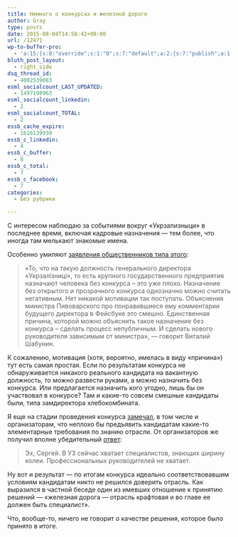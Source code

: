 ```yaml
---
title: Немного о конкурсах и железной дороге
author: Gray
type: posts
date: 2015-08-04T14:58:42+00:00
url: /12471
wp-to-buffer-pro:
  - 'a:15:{s:8:"override";s:1:"0";s:7:"default";a:2:{s:7:"publish";a:1:{s:6:"status";a:1:{i:0;a:7:{s:5:"image";s:1:"0";s:11:"sub_profile";i:0;s:7:"message";s:23:"New Post: {title} {url}";s:8:"schedule";s:12:"queue_bottom";s:4:"days";s:1:"0";s:5:"hours";s:1:"0";s:7:"minutes";s:1:"0";}}}s:6:"update";a:1:{s:6:"status";a:1:{i:0;a:7:{s:5:"image";s:1:"0";s:11:"sub_profile";i:0;s:7:"message";s:23:"New Post: {title} {url}";s:8:"schedule";s:12:"queue_bottom";s:4:"days";s:1:"0";s:5:"hours";s:1:"0";s:7:"minutes";s:1:"0";}}}}s:24:"530daa0d7e66d33475000043";a:2:{s:7:"publish";a:1:{s:6:"status";a:1:{i:0;a:7:{s:5:"image";s:1:"0";s:11:"sub_profile";i:0;s:7:"message";s:23:"New Post: {title} {url}";s:8:"schedule";s:12:"queue_bottom";s:4:"days";s:1:"0";s:5:"hours";s:1:"0";s:7:"minutes";s:1:"0";}}}s:6:"update";a:1:{s:6:"status";a:1:{i:0;a:7:{s:5:"image";s:1:"0";s:11:"sub_profile";i:0;s:7:"message";s:23:"New Post: {title} {url}";s:8:"schedule";s:12:"queue_bottom";s:4:"days";s:1:"0";s:5:"hours";s:1:"0";s:7:"minutes";s:1:"0";}}}}s:24:"5559ad520fc54cee1e8b4567";a:2:{s:7:"publish";a:1:{s:6:"status";a:1:{i:0;a:7:{s:5:"image";s:1:"0";s:11:"sub_profile";i:0;s:7:"message";s:23:"New Post: {title} {url}";s:8:"schedule";s:12:"queue_bottom";s:4:"days";s:1:"0";s:5:"hours";s:1:"0";s:7:"minutes";s:1:"0";}}}s:6:"update";a:1:{s:6:"status";a:1:{i:0;a:7:{s:5:"image";s:1:"0";s:11:"sub_profile";i:0;s:7:"message";s:23:"New Post: {title} {url}";s:8:"schedule";s:12:"queue_bottom";s:4:"days";s:1:"0";s:5:"hours";s:1:"0";s:7:"minutes";s:1:"0";}}}}s:24:"5559ae040fc54c3a208b4567";a:2:{s:7:"publish";a:1:{s:6:"status";a:1:{i:0;a:7:{s:5:"image";s:1:"0";s:11:"sub_profile";i:0;s:7:"message";s:23:"New Post: {title} {url}";s:8:"schedule";s:12:"queue_bottom";s:4:"days";s:1:"0";s:5:"hours";s:1:"0";s:7:"minutes";s:1:"0";}}}s:6:"update";a:1:{s:6:"status";a:1:{i:0;a:7:{s:5:"image";s:1:"0";s:11:"sub_profile";i:0;s:7:"message";s:23:"New Post: {title} {url}";s:8:"schedule";s:12:"queue_bottom";s:4:"days";s:1:"0";s:5:"hours";s:1:"0";s:7:"minutes";s:1:"0";}}}}s:24:"5559ae1e0fc54c29208b4569";a:2:{s:7:"publish";a:1:{s:6:"status";a:1:{i:0;a:7:{s:5:"image";s:1:"0";s:11:"sub_profile";i:0;s:7:"message";s:23:"New Post: {title} {url}";s:8:"schedule";s:12:"queue_bottom";s:4:"days";s:1:"0";s:5:"hours";s:1:"0";s:7:"minutes";s:1:"0";}}}s:6:"update";a:1:{s:6:"status";a:1:{i:0;a:7:{s:5:"image";s:1:"0";s:11:"sub_profile";i:0;s:7:"message";s:23:"New Post: {title} {url}";s:8:"schedule";s:12:"queue_bottom";s:4:"days";s:1:"0";s:5:"hours";s:1:"0";s:7:"minutes";s:1:"0";}}}}s:24:"55b23a2b474329b366ad5931";a:2:{s:7:"publish";a:1:{s:6:"status";a:1:{i:0;a:7:{s:5:"image";s:1:"0";s:11:"sub_profile";i:0;s:7:"message";s:23:"New Post: {title} {url}";s:8:"schedule";s:12:"queue_bottom";s:4:"days";s:1:"0";s:5:"hours";s:1:"0";s:7:"minutes";s:1:"0";}}}s:6:"update";a:1:{s:6:"status";a:1:{i:0;a:7:{s:5:"image";s:1:"0";s:11:"sub_profile";i:0;s:7:"message";s:23:"New Post: {title} {url}";s:8:"schedule";s:12:"queue_bottom";s:4:"days";s:1:"0";s:5:"hours";s:1:"0";s:7:"minutes";s:1:"0";}}}}s:24:"55b23a44474329f162ad5939";a:2:{s:7:"publish";a:1:{s:6:"status";a:1:{i:0;a:7:{s:5:"image";s:1:"0";s:11:"sub_profile";i:0;s:7:"message";s:23:"New Post: {title} {url}";s:8:"schedule";s:12:"queue_bottom";s:4:"days";s:1:"0";s:5:"hours";s:1:"0";s:7:"minutes";s:1:"0";}}}s:6:"update";a:1:{s:6:"status";a:1:{i:0;a:7:{s:5:"image";s:1:"0";s:11:"sub_profile";i:0;s:7:"message";s:23:"New Post: {title} {url}";s:8:"schedule";s:12:"queue_bottom";s:4:"days";s:1:"0";s:5:"hours";s:1:"0";s:7:"minutes";s:1:"0";}}}}s:24:"4eb3e9e6512f7eb575000000";a:2:{s:7:"publish";a:1:{s:6:"status";a:1:{i:0;a:7:{s:5:"image";s:1:"0";s:11:"sub_profile";i:0;s:7:"message";s:23:"New Post: {title} {url}";s:8:"schedule";s:12:"queue_bottom";s:4:"days";s:1:"0";s:5:"hours";s:1:"0";s:7:"minutes";s:1:"0";}}}s:6:"update";a:1:{s:6:"status";a:1:{i:0;a:7:{s:5:"image";s:1:"0";s:11:"sub_profile";i:0;s:7:"message";s:23:"New Post: {title} {url}";s:8:"schedule";s:12:"queue_bottom";s:4:"days";s:1:"0";s:5:"hours";s:1:"0";s:7:"minutes";s:1:"0";}}}}s:24:"505c4e6d1b81f6966a000022";a:2:{s:7:"publish";a:1:{s:6:"status";a:1:{i:0;a:7:{s:5:"image";s:1:"0";s:11:"sub_profile";i:0;s:7:"message";s:23:"New Post: {title} {url}";s:8:"schedule";s:12:"queue_bottom";s:4:"days";s:1:"0";s:5:"hours";s:1:"0";s:7:"minutes";s:1:"0";}}}s:6:"update";a:1:{s:6:"status";a:1:{i:0;a:7:{s:5:"image";s:1:"0";s:11:"sub_profile";i:0;s:7:"message";s:23:"New Post: {title} {url}";s:8:"schedule";s:12:"queue_bottom";s:4:"days";s:1:"0";s:5:"hours";s:1:"0";s:7:"minutes";s:1:"0";}}}}s:24:"000000000000000000025630";a:2:{s:7:"publish";a:1:{s:6:"status";a:1:{i:0;a:7:{s:5:"image";s:1:"0";s:11:"sub_profile";i:0;s:7:"message";s:23:"New Post: {title} {url}";s:8:"schedule";s:12:"queue_bottom";s:4:"days";s:1:"0";s:5:"hours";s:1:"0";s:7:"minutes";s:1:"0";}}}s:6:"update";a:1:{s:6:"status";a:1:{i:0;a:7:{s:5:"image";s:1:"0";s:11:"sub_profile";i:0;s:7:"message";s:23:"New Post: {title} {url}";s:8:"schedule";s:12:"queue_bottom";s:4:"days";s:1:"0";s:5:"hours";s:1:"0";s:7:"minutes";s:1:"0";}}}}s:24:"52299b3a6771caf57c000000";a:2:{s:7:"publish";a:1:{s:6:"status";a:1:{i:0;a:7:{s:5:"image";s:1:"0";s:11:"sub_profile";i:0;s:7:"message";s:23:"New Post: {title} {url}";s:8:"schedule";s:12:"queue_bottom";s:4:"days";s:1:"0";s:5:"hours";s:1:"0";s:7:"minutes";s:1:"0";}}}s:6:"update";a:1:{s:6:"status";a:1:{i:0;a:7:{s:5:"image";s:1:"0";s:11:"sub_profile";i:0;s:7:"message";s:23:"New Post: {title} {url}";s:8:"schedule";s:12:"queue_bottom";s:4:"days";s:1:"0";s:5:"hours";s:1:"0";s:7:"minutes";s:1:"0";}}}}s:24:"5277fb456f9ada80020001f3";a:2:{s:7:"publish";a:1:{s:6:"status";a:1:{i:0;a:7:{s:5:"image";s:1:"0";s:11:"sub_profile";i:0;s:7:"message";s:23:"New Post: {title} {url}";s:8:"schedule";s:12:"queue_bottom";s:4:"days";s:1:"0";s:5:"hours";s:1:"0";s:7:"minutes";s:1:"0";}}}s:6:"update";a:1:{s:6:"status";a:1:{i:0;a:7:{s:5:"image";s:1:"0";s:11:"sub_profile";i:0;s:7:"message";s:23:"New Post: {title} {url}";s:8:"schedule";s:12:"queue_bottom";s:4:"days";s:1:"0";s:5:"hours";s:1:"0";s:7:"minutes";s:1:"0";}}}}s:24:"52cfc979d35725695300000c";a:2:{s:7:"publish";a:1:{s:6:"status";a:1:{i:0;a:7:{s:5:"image";s:1:"0";s:11:"sub_profile";i:0;s:7:"message";s:23:"New Post: {title} {url}";s:8:"schedule";s:12:"queue_bottom";s:4:"days";s:1:"0";s:5:"hours";s:1:"0";s:7:"minutes";s:1:"0";}}}s:6:"update";a:1:{s:6:"status";a:1:{i:0;a:7:{s:5:"image";s:1:"0";s:11:"sub_profile";i:0;s:7:"message";s:23:"New Post: {title} {url}";s:8:"schedule";s:12:"queue_bottom";s:4:"days";s:1:"0";s:5:"hours";s:1:"0";s:7:"minutes";s:1:"0";}}}}s:24:"52cfc9f1d357255053000025";a:2:{s:7:"publish";a:1:{s:6:"status";a:1:{i:0;a:7:{s:5:"image";s:1:"0";s:11:"sub_profile";i:0;s:7:"message";s:23:"New Post: {title} {url}";s:8:"schedule";s:12:"queue_bottom";s:4:"days";s:1:"0";s:5:"hours";s:1:"0";s:7:"minutes";s:1:"0";}}}s:6:"update";a:1:{s:6:"status";a:1:{i:0;a:7:{s:5:"image";s:1:"0";s:11:"sub_profile";i:0;s:7:"message";s:23:"New Post: {title} {url}";s:8:"schedule";s:12:"queue_bottom";s:4:"days";s:1:"0";s:5:"hours";s:1:"0";s:7:"minutes";s:1:"0";}}}}}'
bluth_post_layout:
  - right_side
dsq_thread_id:
  - 4002539083
esml_socialcount_LAST_UPDATED:
  - 1497198963
esml_socialcount_linkedin:
  - 2
esml_socialcount_TOTAL:
  - 2
essb_cache_expire:
  - 1616139939
essb_c_linkedin:
  - 4
essb_c_buffer:
  - 8
essb_c_total:
  - 7
essb_c_facebook:
  - 7
categories:
  - Без рубрики

---
```








С интересом наблюдаю за событиями вокруг &#171;Укрзализныци&#187; в последнее время, включая кадровые назначения — тем более, что иногда там мелькают знакомые имена.

Особенно умиляют <a href="http://ukranews.com/news/175503.Na-Ukrzaliznitsyu-bez-konkursa-postavili-zavisimogo-ot-ministra-cheloveka--glava-Tsentra-protivodeystviya-korruptsii-Shabunin.ru" target="_blank">заявления общественников типа этого</a>:

> &#171;То, что на такую должность генерального директора &#171;Укрзалізниці&#187;, то есть крупного государственного предприятия назначают человека без конкурса – это уже плохо. Назначение без открытого и прозрачного конкурса однозначно можно считать негативным. Нет никакой мотивации так поступать. Объяснения министра Пивоварского про понравившиеся ему комментарии будущего директора в Фейсбуке это смешно. Единственная причина, которой можно объяснить такое назначение без конкурса – сделать процесс непубличным. И сделать нового руководителя зависимым от министра&#187;, &#8212; говорит Виталий Шабунин.

К сожалению, мотивация (хотя, вероятно, имелась в виду &#171;причина&#187;) тут есть самая простая. Если по результатам конкурса не обнаруживается никакого реального кандидата на вакантную должность, то можно развести руками, а можно назначить без конкурса. Или предлагается назначить кого угодно, лишь бы он участвовал в конкурсе? Там и какие-то совсем смешные кандидаты были, типа замдиректора хлебокомбината.

Я еще на стадии проведения конкурса <a href="https://www.facebook.com/romankhmil/posts/10152684489463845?comment_id=10152690397773845&offset=0&total_comments=16&comment_tracking=%7B%22tn%22%3A%22R4%22%7D" target="_blank">замечал</a>, в том числе и организаторам, что неплохо бы предъявить кандидатам какие-то элементарные требования по знанию отрасли. От организаторов же получил вполне убедительный <a href="https://www.facebook.com/romankhmil/posts/10152684489463845?comment_id=10152690708013845&offset=0&total_comments=16&comment_tracking=%7B%22tn%22%3A%22R3%22%7D" target="_blank">ответ</a>:

> Эх, Сергей. В УЗ сейчас хватает специалистов, знающих ширину колеи. Профессиональных руководителей не хватает.

Ну вот и результат — по итогам конкурса идеально соответствовавшим условиям кандидатам никто не решился доверить отрасль. Как выразился в частной беседе один из имевших отношение к принятию решений — &#171;железная дорога — отрасль крафтовая и во главе ее должен быть специалист&#187;.

Что, вообще-то, ничего не говорит о качестве решения, которое было принято в итоге.